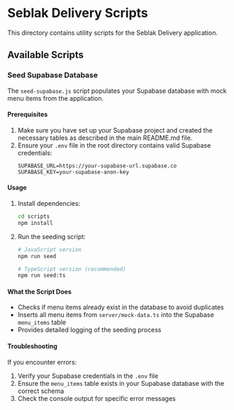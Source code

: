 # Seblak Delivery Scripts

This directory contains utility scripts for the Seblak Delivery application.

## Available Scripts

### Seed Supabase Database

The `seed-supabase.js` script populates your Supabase database with mock menu items from the application.

#### Prerequisites

1. Make sure you have set up your Supabase project and created the necessary tables as described in the main README.md file.
2. Ensure your `.env` file in the root directory contains valid Supabase credentials:
   ```
   SUPABASE_URL=https://your-supabase-url.supabase.co
   SUPABASE_KEY=your-supabase-anon-key
   ```

#### Usage

1. Install dependencies:
   ```bash
   cd scripts
   npm install
   ```

2. Run the seeding script:
   ```bash
   # JavaScript version
   npm run seed
   
   # TypeScript version (recommended)
   npm run seed:ts
   ```

#### What the Script Does

- Checks if menu items already exist in the database to avoid duplicates
- Inserts all menu items from `server/mock-data.ts` into the Supabase `menu_items` table
- Provides detailed logging of the seeding process

#### Troubleshooting

If you encounter errors:

1. Verify your Supabase credentials in the `.env` file
2. Ensure the `menu_items` table exists in your Supabase database with the correct schema
3. Check the console output for specific error messages